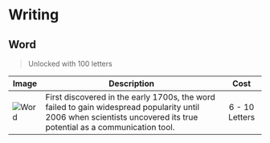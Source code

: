 # Writing

## Word

> Unlocked with 100 letters

| Image | Description | Cost |
| ----- | ----------- | :--: |
| ![Word](https://github.com/Sidetalker/TapMonkeys/blob/feature/writingScreen/TapMonkeys/TapMonkeys/Images/imgWords%403x.png) | First discovered in the early 1700s, the word failed to gain widespread popularity until 2006 when scientists uncovered its true potential as a communication tool. | 6 - 10 Letters